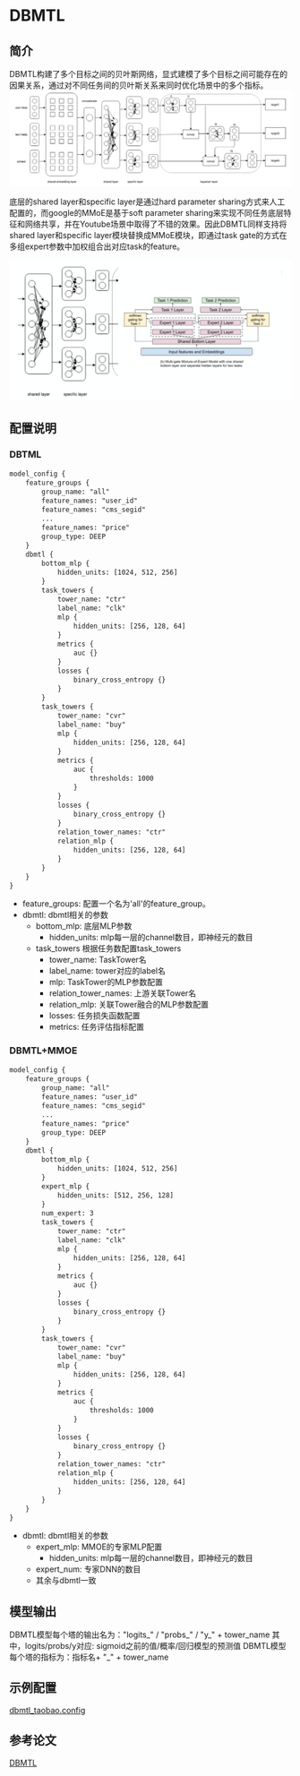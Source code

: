 # DBMTL

## 简介

DBMTL构建了多个目标之间的贝叶斯网络，显式建模了多个目标之间可能存在的因果关系，通过对不同任务间的贝叶斯关系来同时优化场景中的多个指标。
![dbmtl.png](../../images/models/dbmtl.png)

底层的shared layer和specific layer是通过hard parameter sharing方式来人工配置的，而google的MMoE是基于soft parameter sharing来实现不同任务底层特征和网络共享，并在Youtube场景中取得了不错的效果。因此DBMTL同样支持将shared layer和specific layer模块替换成MMoE模块，即通过task gate的方式在多组expert参数中加权组合出对应task的feature。

![dbmtl_mmoe.png](../../images/models/dbmtl_mmoe.png)

## 配置说明

### DBTML

```
model_config {
    feature_groups {
        group_name: "all"
        feature_names: "user_id"
        feature_names: "cms_segid"
        ...
        feature_names: "price"
        group_type: DEEP
    }
    dbmtl {
        bottom_mlp {
            hidden_units: [1024, 512, 256]
        }
        task_towers {
            tower_name: "ctr"
            label_name: "clk"
            mlp {
                hidden_units: [256, 128, 64]
            }
            metrics {
                auc {}
            }
            losses {
                binary_cross_entropy {}
            }
        }
        task_towers {
            tower_name: "cvr"
            label_name: "buy"
            mlp {
                hidden_units: [256, 128, 64]
            }
            metrics {
                auc {
                    thresholds: 1000
                }
            }
            losses {
                binary_cross_entropy {}
            }
            relation_tower_names: "ctr"
            relation_mlp {
                hidden_units: [256, 128, 64]
            }
        }
    }
}
```

- feature_groups: 配置一个名为'all'的feature_group。
- dbmtl: dbmtl相关的参数
  - bottom_mlp: 底层MLP参数
    - hidden_units: mlp每一层的channel数目，即神经元的数目
  - task_towers 根据任务数配置task_towers
    - tower_name: TaskTower名
    - label_name: tower对应的label名
    - mlp: TaskTower的MLP参数配置
    - relation_tower_names: 上游关联Tower名
    - relation_mlp: 关联Tower融合的MLP参数配置
    - losses: 任务损失函数配置
    - metrics: 任务评估指标配置

### DBMTL+MMOE

```
model_config {
    feature_groups {
        group_name: "all"
        feature_names: "user_id"
        feature_names: "cms_segid"
        ...
        feature_names: "price"
        group_type: DEEP
    }
    dbmtl {
        bottom_mlp {
            hidden_units: [1024, 512, 256]
        }
        expert_mlp {
            hidden_units: [512, 256, 128]
        }
        num_expert: 3
        task_towers {
            tower_name: "ctr"
            label_name: "clk"
            mlp {
                hidden_units: [256, 128, 64]
            }
            metrics {
                auc {}
            }
            losses {
                binary_cross_entropy {}
            }
        }
        task_towers {
            tower_name: "cvr"
            label_name: "buy"
            mlp {
                hidden_units: [256, 128, 64]
            }
            metrics {
                auc {
                    thresholds: 1000
                }
            }
            losses {
                binary_cross_entropy {}
            }
            relation_tower_names: "ctr"
            relation_mlp {
                hidden_units: [256, 128, 64]
            }
        }
    }
}
```

- dbmtl: dbmtl相关的参数
  - expert_mlp: MMOE的专家MLP配置
    - hidden_units: mlp每一层的channel数目，即神经元的数目
  - expert_num: 专家DNN的数目
  - 其余与dbmtl一致

## 模型输出

DBMTL模型每个塔的输出名为："logits\_" / "probs\_" / "y\_" + tower_name
其中，logits/probs/y对应: sigmoid之前的值/概率/回归模型的预测值
DBMTL模型每个塔的指标为：指标名+ "\_" + tower_name

## 示例配置

[dbmtl_taobao.config](https://tzrec.oss-cn-beijing.aliyuncs.com/config/models/dbmtl_taobao.config)

## 参考论文

[DBMTL](https://dl.acm.org/doi/pdf/10.1145/3219819.3220007)
